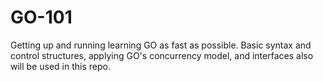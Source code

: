 # GO-101
Getting up and running learning GO as fast as possible. Basic syntax and control structures, applying GO's concurrency model, and interfaces also will be used in this repo.
